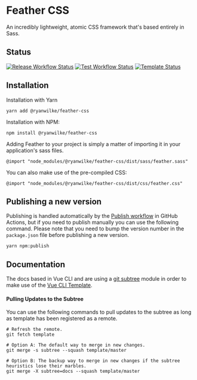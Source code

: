 # Feather CSS
An incredibly lightweight, atomic CSS framework that's based entirely in Sass.

## Status
[![Release Workflow Status](https://github.com/ryanjwilke/feather/workflows/Release/badge.svg)](https://github.com/ryanjwilke/feather/actions)
[![Test Workflow Status](https://github.com/ryanjwilke/feather/workflows/Test/badge.svg)](https://github.com/ryanjwilke/feather/actions)
[![Template Status](https://github.com/ryanjwilke/vue-cli-template/workflows/Production/badge.svg)](https://github.com/ryanjwilke/vue-cli-template/actions)

## Installation
Installation with Yarn
```
yarn add @ryanwilke/feather-css
```

Installation with NPM:
```
npm install @ryanwilke/feather-css
```

Adding Feather to your project is simply a matter of importing it in your application's sass files.
```
@import "node_modules/@ryanwilke/feather-css/dist/sass/feather.sass"
```

You can also make use of the pre-compiled CSS:
```
@import "node_modules/@ryanwilke/feather-css/dist/css/feather.css"
```

## Publishing a new version
Publishing is handled automatically by the [Publish workflow](https://github.com/ryanjwilke/feather/actions?query=workflow%3APublish) in GitHub Actions, but if you need to publish manually you can use the following command. Please note that you need to bump the version number in the `package.json` file before publishing a new version.
```
yarn npm:publish
```

## Documentation
The docs based in Vue CLI and are using a [git subtree](https://medium.com/@porteneuve/mastering-git-subtrees-943d29a798ec) module in order to make use of the [Vue CLI Template](https://github.com/ryanjwilke/vue-cli-template).

#### Pulling Updates to the Subtree
You can use the following commands to pull updates to the subtree as long as template has been registered as a remote.
```
# Refresh the remote.
git fetch template

# Option A: The default way to merge in new changes.
git merge -s subtree --squash template/master

# Option B: The backup way to merge in new changes if the subtree heuristics lose their marbles.
git merge -X subtree=docs --squash template/master
```
